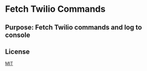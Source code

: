 # Fetch Twilio Commands

## Purpose: Fetch Twilio commands and log to console

## License

[MIT](/LICENSE)
